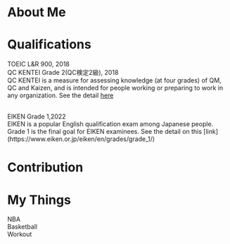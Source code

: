 # About Me




# Qualifications
TOEIC L&R 900, 2018
<br>
QC KENTEI Grade 2(QC検定2級), 2018
<br>
QC KENTEI is a measure for assessing knowledge (at four grades) of QM, QC and Kaizen, and is intended for people working or preparing to work in any organization. See the detail [here](https://www.jsa.or.jp/en/en_about09/#:~:text=JSA%20administers%20%E2%80%9CQC%20KENTEI%20(Quality,and%20Quality%20Control%20Examination)%E2%80%9D "qcのリンク")

<br>
EIKEN Grade 1,2022
<br>
EIKEN is a popular English qualification exam among Japanese people.
Grade 1 is the final goal for EIKEN examinees.
See the detail on this [link](https://www.eiken.or.jp/eiken/en/grades/grade_1/)


<!--  
# EDUCATION
B.A in System, Maebashi Institute of Technology, Japan 2016
<br>
M.A in, Maebashi Institute of Technology, Japan, 2019 
<br>
Visiting Scholar in Biology, Santa Clara University, The United States of America, 2018
<br>
-->
<!-- 
Work Experience\
Manufacturing Engineer, Taiyo Yuden, 2018-2021\
Robotics Engneer, Honda R&D Co.,Ltd. , 2021-2022\
)-->
# Contribution

# My Things
NBA
<br>
Basketball
<br>
Workout
<br>
